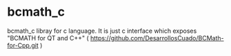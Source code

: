 # bcmath_c

bcmath_c libray for c language. It is just c interface which exposes "BCMATH for QT and C++"  ( https://github.com/DesarrollosCuado/BCMath-for-Cpp.git ) 



